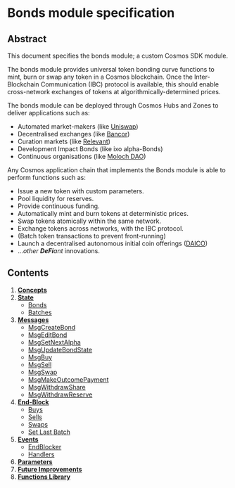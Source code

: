 # Bonds module specification

## Abstract

This document specifies the bonds module; a custom Cosmos SDK module.

The bonds module provides universal token bonding curve functions to mint, burn or swap any token in a Cosmos blockchain. Once the Inter-Blockchain Communication (IBC) protocol is available, this should enable cross-network exchanges of tokens at algorithmically-determined prices.

The bonds module can be deployed through Cosmos Hubs and Zones to deliver applications such as:
* Automated market-makers (like [Uniswap](https://uniswap.io))
* Decentralised exchanges (like [Bancor](https://bancor.network))
* Curation markets (like [Relevant](https://github.com/relevant-community/contracts/tree/bondingCurves/contracts))
* Development Impact Bonds (like ixo alpha-Bonds)
* Continuous organisations (like [Moloch DAO](https://molochdao.com/))

Any Cosmos application chain that implements the Bonds module is able to perform functions such as:
* Issue a new token with custom parameters.
* Pool liquidity for reserves.
* Provide continuous funding.
* Automatically mint and burn tokens at deterministic prices.
* Swap tokens atomically within the same network.
* Exchange tokens across networks, with the IBC protocol.
* (Batch token transactions to prevent front-running)
* Launch a decentralised autonomous initial coin offerings ([DAICO](https://ethresear.ch/t/explanation-of-daicos/465))
* ...*other **DeFi**ant* innovations.

## Contents

1. **[Concepts](01_concepts.md)**
2. **[State](02_state.md)**
    - [Bonds](02_state.md#bonds)
    - [Batches](02_state.md#batches)
3. **[Messages](03_messages.md)**
    - [MsgCreateBond](03_messages.md#msgcreatebond)
    - [MsgEditBond](03_messages.md#msgeditbond)
    - [MsgSetNextAlpha](03_messages.md#msgsetnextalpha)
    - [MsgUpdateBondState](03_messages.md#msgupdatebondstate)
    - [MsgBuy](03_messages.md#msgbuy)
    - [MsgSell](03_messages.md#msgsell)
    - [MsgSwap](03_messages.md#msgswap)
    - [MsgMakeOutcomePayment](03_messages.md#msgmakeoutcomepayment)
    - [MsgWithdrawShare](03_messages.md#msgwithdrawshare)
    - [MsgWithdrawReserve](03_messages.md#msgwithdrawreserve)
4. **[End-Block](04_end_block.md)**
    - [Buys](04_end_block.md#buys)
    - [Sells](04_end_block.md#sells)
    - [Swaps](04_end_block.md#swaps)
    - [Set Last Batch](04_end_block.md#set-last-batch)
5. **[Events](05_events.md)**
    - [EndBlocker](05_events.md#endblocker)
    - [Handlers](05_events.md#handlers)
6. **[Parameters](06_params.md)**
7. **[Future Improvements](07_future_improvements.md)**
8. **[Functions Library](08_functions_library.ipynb)**
